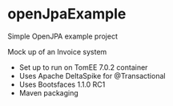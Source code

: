 # openJpaExample
Simple OpenJPA example project

Mock up of an Invoice system

- Set up to run on TomEE 7.0.2 container
- Uses Apache DeltaSpike for @Transactional
- Uses Bootsfaces 1.1.0 RC1
- Maven packaging
